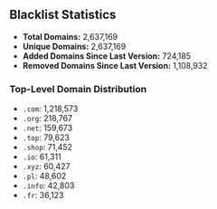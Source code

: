 ## Blacklist Statistics

- **Total Domains:** 2,637,169
- **Unique Domains:** 2,637,169
- **Added Domains Since Last Version:** 724,185
- **Removed Domains Since Last Version:** 1,108,932

### Top-Level Domain Distribution

-  `.com`: 1,218,573
-  `.org`: 218,767
-  `.net`: 159,673
-  `.top`: 79,623
-  `.shop`: 71,452
-  `.io`: 61,311
-  `.xyz`: 60,427
-  `.pl`: 48,602
-  `.info`: 42,803
-  `.fr`: 36,123
